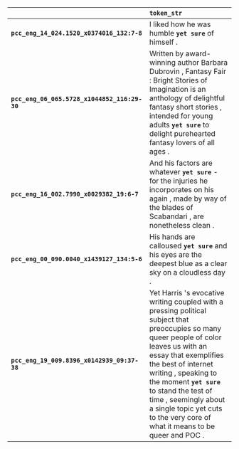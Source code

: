 |                                              | `token_str`                                                                                                                                                                                                                                                                                                                                                          |
|:---------------------------------------------|:---------------------------------------------------------------------------------------------------------------------------------------------------------------------------------------------------------------------------------------------------------------------------------------------------------------------------------------------------------------------|
| **`pcc_eng_14_024.1520_x0374016_132:7-8`**   | I liked how he was humble __``yet sure``__ of himself .                                                                                                                                                                                                                                                                                                              |
| **`pcc_eng_06_065.5728_x1044852_116:29-30`** | Written by award- winning author Barbara Dubrovin , Fantasy Fair : Bright Stories of Imagination is an anthology of delightful fantasy short stories , intended for young adults __``yet sure``__ to delight purehearted fantasy lovers of all ages .                                                                                                                |
| **`pcc_eng_16_002.7990_x0029382_19:6-7`**    | And his factors are whatever __``yet sure``__ - for the injuries he incorporates on his again , made by way of the blades of Scabandari , are nonetheless clean .                                                                                                                                                                                                    |
| **`pcc_eng_00_090.0040_x1439127_134:5-6`**   | His hands are calloused __``yet sure``__ and his eyes are the deepest blue as a clear sky on a cloudless day .                                                                                                                                                                                                                                                       |
| **`pcc_eng_19_009.8396_x0142939_09:37-38`**  | Yet Harris 's evocative writing coupled with a pressing political subject that preoccupies so many queer people of color leaves us with an essay that exemplifies the best of internet writing , speaking to the moment __``yet sure``__ to stand the test of time , seemingly about a single topic yet cuts to the very core of what it means to be queer and POC . |